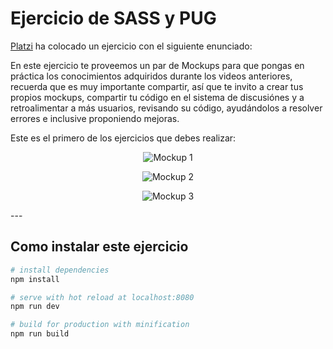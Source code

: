 # Ejercicio de SASS y PUG

[Platzi](https://platzi.com) ha colocado un ejercicio con el siguiente enunciado:

En este ejercicio te proveemos un par de Mockups para que pongas en práctica los conocimientos adquiridos durante los videos anteriores, recuerda que es muy importante compartir, así que te invito a crear tus propios mockups, compartir tu código en el sistema de discusiónes y a retroalimentar a más usuarios, revisando su código, ayudándolos a resolver errores e inclusive proponiendo mejoras.

Este es el primero de los ejercicios que debes realizar:

<center>

![Mockup 1](https://static.platzi.com/media/user_upload/Mobile-906e79ce-439e-4321-bfd9-27b11b0f86e5.jpg)

![Mockup 2](https://static.platzi.com/media/user_upload/daily1-68a115a5-2c1f-4a38-9918-b13a9359e9cc.jpg)

![Mockup 3](https://static.platzi.com/media/user_upload/Page%201-d8d869f4-7130-4ae9-9907-2fa809bd136a.jpg)

</center>
---

## Como instalar este ejercicio

``` bash
# install dependencies
npm install

# serve with hot reload at localhost:8080
npm run dev

# build for production with minification
npm run build
```